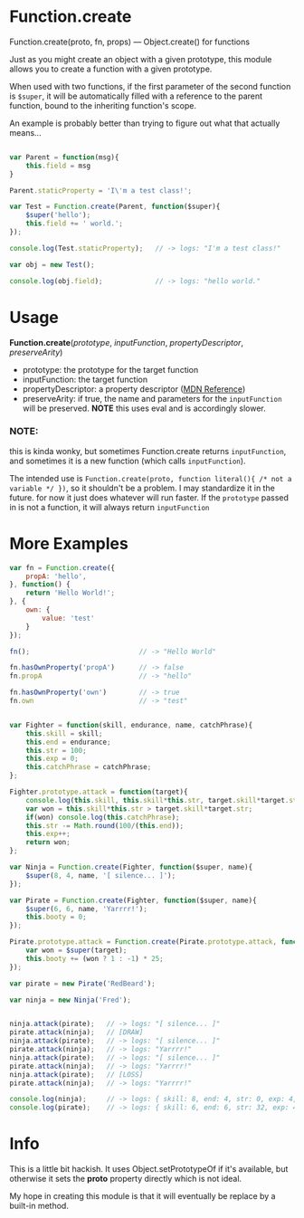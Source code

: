 Function.create
===============

Function.create(proto, fn, props) — Object.create() for functions


Just as you might create an object with a given prototype, this module allows you to create a function with a given prototype.

When used with two functions, if the first parameter of the second function is `$super`, it will be automatically filled with a reference to the parent function, bound to the inheriting function's scope.

An example is probably better than trying to figure out what that actually means...


```javascript

var Parent = function(msg){
	this.field = msg
}

Parent.staticProperty = 'I\'m a test class!';

var Test = Function.create(Parent, function($super){
	$super('hello');
	this.field += ' world.';
});

console.log(Test.staticProperty);	// -> logs: "I'm a test class!"

var obj = new Test();

console.log(obj.field);				// -> logs: "hello world."

```


Usage
===============

**Function.create**(*prototype*, *inputFunction*, *propertyDescriptor*, *preserveArity*)

 - prototype: the prototype for the target function
 - inputFunction: the target function 
 - propertyDescriptor: a property descriptor ([MDN Reference](https://developer.mozilla.org/en-US/docs/Web/JavaScript/Reference/Global_Objects/Object/defineProperties))
 - preserveArity: if true, the name and parameters for the `inputFunction` will be preserved. **NOTE** this uses eval and is accordingly slower.

### NOTE: 
this is kinda wonky, but sometimes Function.create returns `inputFunction`, and sometimes it is a new function (which calls `inputFunction`).

The intended use is `Function.create(proto, function literal(){ /* not a variable */ })`, so it shouldn't be a problem.  I may standardize it in the future.  for now it just does whatever will run faster.  If the `prototype` passed in is not a function, it will always return `inputFunction`



More Examples
===============

```javascript
var fn = Function.create({
	propA: 'hello',
}, function() {
	return 'Hello World!';
}, {
	own: {
		value: 'test'
	}
});

fn(); 							// -> "Hello World"

fn.hasOwnProperty('propA')		// -> false
fn.propA 						// -> "hello"

fn.hasOwnProperty('own')		// -> true
fn.own 							// -> "test"

```

```javascript

var Fighter = function(skill, endurance, name, catchPhrase){
	this.skill = skill;
	this.end = endurance;
	this.str = 100;
	this.exp = 0;
	this.catchPhrase = catchPhrase;
};

Fighter.prototype.attack = function(target){
	console.log(this.skill, this.skill*this.str, target.skill*target.str);
	var won = this.skill*this.str > target.skill*target.str;
	if(won) console.log(this.catchPhrase);
	this.str -= Math.round(100/(this.end));
	this.exp++;
	return won;
};

var Ninja = Function.create(Fighter, function($super, name){
	$super(8, 4, name, '[ silence... ]');
});

var Pirate = Function.create(Fighter, function($super, name){
	$super(6, 6, name, 'Yarrrr!');
	this.booty = 0;
});

Pirate.prototype.attack = Function.create(Pirate.prototype.attack, function($super, target){
	var won = $super(target);
	this.booty += (won ? 1 : -1) * 25;
});

var pirate = new Pirate('RedBeard');

var ninja = new Ninja('Fred');


ninja.attack(pirate);	// -> logs: "[ silence... ]"
pirate.attack(ninja);	// [DRAW]
ninja.attack(pirate);	// -> logs: "[ silence... ]"
pirate.attack(ninja);	// -> logs: "Yarrrr!"
ninja.attack(pirate);	// -> logs: "[ silence... ]"
pirate.attack(ninja);	// -> logs: "Yarrrr!"
ninja.attack(pirate);	// [LOSS]
pirate.attack(ninja);	// -> logs: "Yarrrr!"

console.log(ninja); 	// -> logs: { skill: 8, end: 4, str: 0, exp: 4, catchPhrase: '[ silence... ]' }
console.log(pirate);	// -> logs: { skill: 6, end: 6, str: 32, exp: 4, catchPhrase: 'Yarrrr!', booty: 50 }


```


Info
===============

This is a little bit hackish.  It uses Object.setPrototypeOf if it's available, but otherwise it sets the __proto__ property directly which is not ideal.  

My hope in creating this module is that it will eventually be replace by a built-in method.